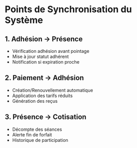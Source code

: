 # Points de Synchronisation du Système

## 1. Adhésion → Présence
- Vérification adhésion avant pointage
- Mise à jour statut adhérent
- Notification si expiration proche

## 2. Paiement → Adhésion
- Création/Renouvellement automatique
- Application des tarifs réduits
- Génération des reçus

## 3. Présence → Cotisation
- Décompte des séances
- Alerte fin de forfait
- Historique de participation 